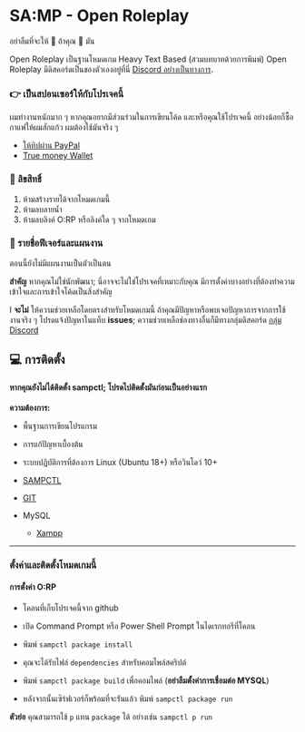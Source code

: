 # SA:MP - Open Roleplay

อย่าลืมที่จะให้ 🌟 ถ้าคุณ 💖 มัน

Open Roleplay เป็นฐานโหมดเกม Heavy Text Based (สวมบทบาทด้วยการพิมพ์)
Open Roleplay มีดิสคอร์ดเป็นของตัวเองอยู่ที่นี่ [Discord อย่างเป็นทางการ](https://discord.gg/KXGGVeg).

### 👉 เป็นสปอนเซอร์ให้กับโปรเจคนี้

ผมทำงานหนักมาก ๆ หากคุณอยากมีส่วนร่วมในการเขียนโค้ด และหรือคุณใช้โปรเจคนี้ อย่างน้อยก็ซื้อกาแฟให้ผมสักแก้ว ผมต้องใช้มันจริง ๆ 

-   [ให้ทิปผ่าน PayPal](https://paypal.me/leaks666)
-   [True money Wallet](0972415274)

### 📝 ลิขสิทธิ์

1. ห้ามสร้างรายได้จากโหมดเกมนี้
2. ห้ามลบลายน้ำ
3. ห้ามลบลิงค์ O:RP หรือลิงค์ใด ๆ จากโหมดเกม

### 🚧 รายชื่อฟีเจอร์และแผนงาน

ตอนนี้ยังไม่มีแผนงานเป็นตัวเป็นตน

**สำคัญ** หากคุณไม่ใช่นักพัฒนา; นี่อาจจะไม่ใช่โปรเจคที่เหมาะกับคุณ มีการตั้งค่าบางอย่างที่ต้องทำความเข้าใจและการเข้าใจโค้ดเป็นสิ่งสำคัญ

I **จะไม่** ให้ความช่วยเหลือโดยตรงสำหรับโหมดเกมนี้ ถ้าคุณมีปัญหาหรือพบเจอปัญหาการจากการใช้งานจริง ๆ โปรดแจ้งปัญหาในแท็บ **issues**; ความช่วยเหลือช่องทางอื่นก็มีทางกลุ่มดิสคอร์ด [กลุ่ม Discord](https://discord.gg/KXGGVeg)

## 💻 การติดตั้ง

#### หากคุณยังไม่ได้ติดตั้ง sampctl; โปรดไปติดตั้งมันก่อนเป็นอย่างแรก

**ความต้องการ:**

-   พื้นฐานการเขียนโปรแกรม

-   การแก้ปัญหาเบื้องต้น

-   ระบบปฏิบัติการที่ต้องการ Linux (Ubuntu 18+) หรือวินโดว์ 10+

-   [SAMPCTL](https://github.com/Southclaws/sampctl)

-   [GIT](https://git-scm.com/downloads)

-   MySQL

    -   [Xampp](https://www.apachefriends.org/xampp-files/7.3.12/xampp-windows-x64-7.3.12-0-VC15-installer.exe)

---

### ตั้งค่าและติดตั้งโหมดเกมนี้

#### การตั้งค่า O:RP

-   โคลนที่เก็บโปรเจคนี้จาก github

-   เปิด Command Prompt หรือ Power Shell Prompt ในไดเรกทอรีที่โคลน

-   พิมพ์ `sampctl package install`

-   คุณจะได้รับไฟล์ `dependencies` สำหรับคอมไพล์สคริปต์

-   พิมพ์ `sampctl package build` เพื่อคอมไพล์ (**อย่าลืมตั้งค่าการเชื่อมต่อ MYSQL**)

-   หลังจากนั้นเซิร์ฟเวอร์ก็พร้อมที่จะรันแล้ว พิมพ์ `sampctl package run`

**ตัวย่อ** คุณสามารถใช้ `p` แทน `package` ได้ อย่างเช่น `sampctl p run`